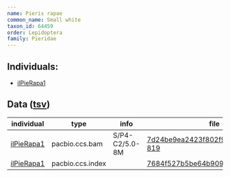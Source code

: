 ```yaml
---
name: Pieris rapae
common_name: Small white
taxon_id: 64459
order: Lepidoptera
family: Pieridae
---
```


## Individuals:

  * [ilPieRapa1](ilPieRapa1.md)

## Data ([tsv](Pieris_rapae_data.tsv))

| individual | type | info | file |
| ---------- | ---- | ---- | ---- |
| [ilPieRapa1](ilPieRapa1.md) | pacbio.ccs.bam | S/P4-C2/5.0-8M | [7d24be9ea2423f802f9b932d8aff4c77-819](https://darwin.cog.sanger.ac.uk/insects/Pieris_rapae/ilPieRapa1/genomic_data/pacbio/m64016_191223_193312.ccs.bam) |
| [ilPieRapa1](ilPieRapa1.md) | pacbio.ccs.index |  | [7684f527b5be64b9092e96ee0cf604ad](https://darwin.cog.sanger.ac.uk/insects/Pieris_rapae/ilPieRapa1/genomic_data/pacbio/m64016_191223_193312.ccs.bam.pbi) |
